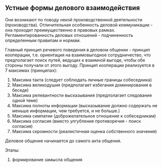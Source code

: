 ## Устные формы делового взаимодействия

Они возникают по поводу некой производственной деятельности (производства). 
Отличительная особенность деловой коммуникации - она проходит преимущественно в правовых рамках.
Регламентированность деловых отношений - подчиненность определенным правилам и нормам. 

Главный принцип речевого поведения в деловом общении - принцип кооперации, т.е. ориентация на взаимовыгодное сотрудничество, что предполагает поиск путей, ведущих к взаимной выгоде, чтобы обе стороны получали от этого выгоду. Принцип кооперации реализуется в 7 максимах (принципах):

1) Максима такта (следует соблюдать личные границы собеседника)
2) Максима великодушия (предполагает избегания доминирования в беседе)
3) Максима релевантности высказывания (предполагает следование одной теме)
4) Максима полноты информации (высказывание должно содержать не меньше информации, чем требуется, и не больше.)
5) Максима симпатии (доброжелательное отношение к собеседникам)
6) Максима согласия (вместо улгубления противоречия - поиск согласия)
7) Максима скромности (реалистичная оценка собственного значения)

Деловое общение начинается до самого акта общения. 

Этапы:
1) формирование замысла общения